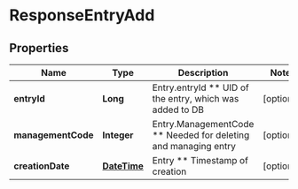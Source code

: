 
# ResponseEntryAdd

## Properties
Name | Type | Description | Notes
------------ | ------------- | ------------- | -------------
**entryId** | **Long** | Entry.entryId ** UID of the entry, which was added to DB |  [optional]
**managementCode** | **Integer** | Entry.ManagementCode ** Needed for deleting and managing entry |  [optional]
**creationDate** | [**DateTime**](DateTime.md) | Entry ** Timestamp of creation |  [optional]



